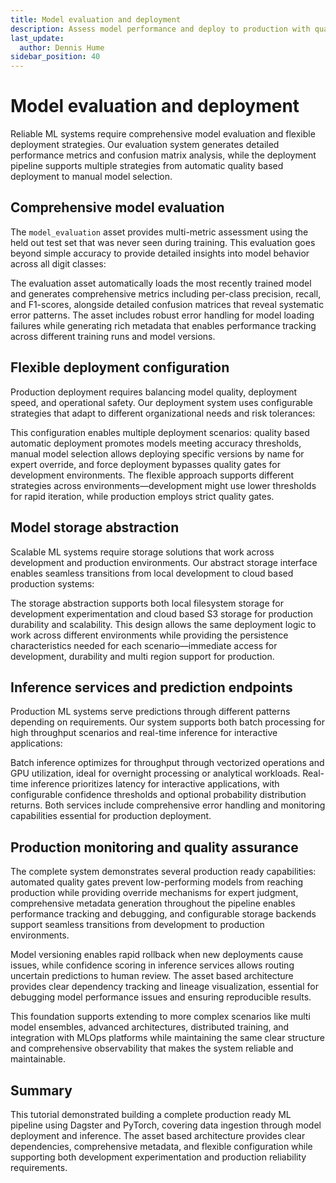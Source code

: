```yaml
---
title: Model evaluation and deployment
description: Assess model performance and deploy to production with quality gates
last_update:
  author: Dennis Hume
sidebar_position: 40
---
```


# Model evaluation and deployment

Reliable ML systems require comprehensive model evaluation and flexible deployment strategies. Our evaluation system generates detailed performance metrics and confusion matrix analysis, while the deployment pipeline supports multiple strategies from automatic quality based deployment to manual model selection.

## Comprehensive model evaluation

The `model_evaluation` asset provides multi-metric assessment using the held out test set that was never seen during training. This evaluation goes beyond simple accuracy to provide detailed insights into model behavior across all digit classes:

<CodeExample
  path="docs_projects/project_ml/src/project_ml/defs/assets/model_assets.py"
  language="python"
  startAfter="start_model_evaluation"
  endBefore="end_model_evaluation"
  title="src/project_ml/defs/assets/model_assets.py"
/>

The evaluation asset automatically loads the most recently trained model and generates comprehensive metrics including per-class precision, recall, and F1-scores, alongside detailed confusion matrices that reveal systematic error patterns. The asset includes robust error handling for model loading failures while generating rich metadata that enables performance tracking across different training runs and model versions.

## Flexible deployment configuration

Production deployment requires balancing model quality, deployment speed, and operational safety. Our deployment system uses configurable strategies that adapt to different organizational needs and risk tolerances:

<CodeExample
  path="docs_projects/project_ml/src/project_ml/defs/assets/model_assets.py"
  language="python"
  startAfter="start_deployment_config"
  endBefore="end_deployment_config"
  title="src/project_ml/defs/assets/model_assets.py"
/>

This configuration enables multiple deployment scenarios: quality based automatic deployment promotes models meeting accuracy thresholds, manual model selection allows deploying specific versions by name for expert override, and force deployment bypasses quality gates for development environments. The flexible approach supports different strategies across environments—development might use lower thresholds for rapid iteration, while production employs strict quality gates.

## Model storage abstraction

Scalable ML systems require storage solutions that work across development and production environments. Our abstract storage interface enables seamless transitions from local development to cloud based production systems:

<CodeExample
  path="docs_projects/project_ml/src/project_ml/defs/resources.py"
  language="python"
  startAfter="start_model_storage_interface"
  endBefore="end_model_storage_interface"
  title="src/project_ml/defs/resources.py"
/>

The storage abstraction supports both local filesystem storage for development experimentation and cloud based S3 storage for production durability and scalability. This design allows the same deployment logic to work across different environments while providing the persistence characteristics needed for each scenario—immediate access for development, durability and multi region support for production.

## Inference services and prediction endpoints

Production ML systems serve predictions through different patterns depending on requirements. Our system supports both batch processing for high throughput scenarios and real-time inference for interactive applications:

<CodeExample
  path="docs_projects/project_ml/src/project_ml/defs/assets/prediction_assets.py"
  language="python"
  startAfter="start_batch_prediction_config"
  endBefore="end_batch_prediction_config"
  title="src/project_ml/defs/assets/prediction_assets.py"
/>

<CodeExample
  path="docs_projects/project_ml/src/project_ml/defs/assets/prediction_assets.py"
  language="python"
  startAfter="start_realtime_prediction_config"
  endBefore="end_realtime_prediction_config"
  title="src/project_ml/defs/assets/prediction_assets.py"
/>

Batch inference optimizes for throughput through vectorized operations and GPU utilization, ideal for overnight processing or analytical workloads. Real-time inference prioritizes latency for interactive applications, with configurable confidence thresholds and optional probability distribution returns. Both services include comprehensive error handling and monitoring capabilities essential for production deployment.

## Production monitoring and quality assurance

The complete system demonstrates several production ready capabilities: automated quality gates prevent low-performing models from reaching production while providing override mechanisms for expert judgment, comprehensive metadata generation throughout the pipeline enables performance tracking and debugging, and configurable storage backends support seamless transitions from development to production environments.

Model versioning enables rapid rollback when new deployments cause issues, while confidence scoring in inference services allows routing uncertain predictions to human review. The asset based architecture provides clear dependency tracking and lineage visualization, essential for debugging model performance issues and ensuring reproducible results.

This foundation supports extending to more complex scenarios like multi model ensembles, advanced architectures, distributed training, and integration with MLOps platforms while maintaining the same clear structure and comprehensive observability that makes the system reliable and maintainable.

## Summary

This tutorial demonstrated building a complete production ready ML pipeline using Dagster and PyTorch, covering data ingestion through model deployment and inference. The asset based architecture provides clear dependencies, comprehensive metadata, and flexible configuration while supporting both development experimentation and production reliability requirements.
